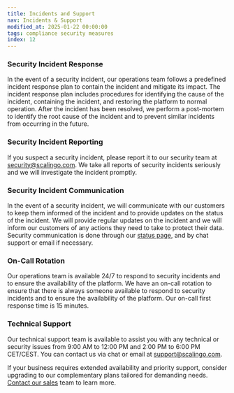 ```yaml
---
title: Incidents and Support
nav: Incidents & Support
modified_at: 2025-01-22 00:00:00
tags: compliance security measures
index: 12
---
```


### Security Incident Response

In the event of a security incident, our operations team follows a predefined incident response plan to contain the incident and mitigate its impact. The incident response plan includes procedures for identifying the cause of the incident, containing the incident, and restoring the platform to normal operation. After the incident has been resolved, we perform a post-mortem to identify the root cause of the incident and to prevent similar incidents from occurring in the future.

### Security Incident Reporting

If you suspect a security incident, please report it to our security team at [security@scalingo.com](mailto:security@scalingo.com). We take all reports of security incidents seriously and we will investigate the incident promptly.

### Security Incident Communication

In the event of a security incident, we will communicate with our customers to keep them informed of the incident and to provide updates on the status of the incident. We will provide regular updates on the incident and we will inform our customers of any actions they need to take to protect their data. Security communication is done through our [status page](https://scalingostatus.com), and by chat support or email if necessary.

### On-Call Rotation

Our operations team is available 24/7 to respond to security incidents and to ensure the availability of the platform. We have an on-call rotation to ensure that there is always someone available to respond to security incidents and to ensure the availability of the platform. Our on-call first response time is 15 minutes.

### Technical Support

Our technical support team is available to assist you with any technical or security issues from 9:00 AM to 12:00 PM and 2:00 PM to 6:00 PM CET/CEST. You can contact us via chat or email at [support@scalingo.com](mailto:support@scalingo.com).

If your business requires extended availability and priority support, consider upgrading to our complementary plans tailored for demanding needs. [Contact our sales](https://scalingo.com/book-a-demo) team to learn more.
